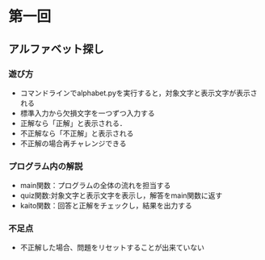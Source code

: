 # 第一回
## アルファベット探し
### 遊び方
* コマンドラインでalphabet.pyを実行すると，対象文字と表示文字が表示される
* 標準入力から欠損文字を一つずつ入力する
* 正解なら「正解」と表示される．
* 不正解なら「不正解」と表示される
* 不正解の場合再チャレンジできる
### プログラム内の解説
* main関数：プログラムの全体の流れを担当する
* quiz関数:対象文字と表示文字を表示し，解答をmain関数に返す
* kaito関数：回答と正解をチェックし，結果を出力する
### 不足点
* 不正解した場合、問題をリセットすることが出来ていない